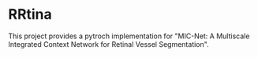 # RRtina
This project provides a pytroch implementation for "MIC-Net: A Multiscale Integrated Context Network for Retinal Vessel Segmentation".
